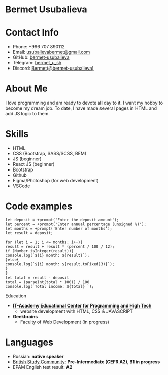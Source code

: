 # Bermet Usubalieva
# Contact Info
* Phone: +996 707 890112
* Email: usubalievabermet@gmail.com
* GitHub: 
[bermet-usubalieva](https://github.com/bermet-usubalieva)
* Telegram: [bermet_u_sh](http://t.me//bermet_u_sh)
* Discord: [Bermet(@bermet-usubalieva)](https://discordapp.com/users/1099017031174594570/)

# About Me
I love programming and am ready to devote all day to it. I want my hobby to become my dream job. To date, I have made several pages in HTML and add JS logic to them.

# Skills
* HTML
* CSS (Bootstrap, SASS/SCSS, BEM)
* JS (beginner)
* React JS (beginner)
* Bootstrap
* Github
* Figma/Photoshop (for web development)
* VSCode

# Code examples
```
let deposit = +prompt('Enter the deposit amount');
let percent = +prompt('Enter annual percentage (unsigned %)');
let months = +prompt('Enter number of months');
let result = deposit;

for (let i = 1; i <= months; i++){
result = result + result * (percent / 100 / 12);
if (Number.isInteger(result)){
console.log(`${i} month: ${result}`);
}else{
console.log(`${i} month: ${result.toFixed(3)}`);
}
}
let total = result - deposit
total = (parseInt(total * 100)) / 100
console.log(`Total income: ${total} `);
```
Education
* **[IT-Academy Educational Center for Programming and High Tech](https://www.it-academy.by/)**
    * website development with HTML, CSS & JAVASCRIPT
* **Geekbrains**
    * Faculty of Web Development (in progress)

# Languages
* Russian: **native speaker** 
* [British Study Community](https://british-study.kg/): **Pre-Intermediate (CEFR A2), B1 in progress**
* EPAM English test result: **A2**
